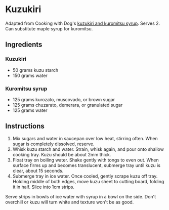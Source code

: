 # Kuzukiri

Adapted from Cooking with Dog's [kuzukiri and kuromitsu syrup](https://cookingwithdog.com/recipe/kuzukiri/). Serves 2. Can substitute maple syrup for kuromitsu.

## Ingredients

### Kuzukiri

- 50 grams kuzu starch
- 150 grams water

### Kuromitsu syrup

- 125 grams kurozato, muscovado, or brown sugar
- 125 grams chuzarato, demerara, or granulated sugar
- 125 grams water

## Instructions

1. Mix sugars and water in saucepan over low heat, stirring often. When sugar is completely dissolved, reserve.
2. Whisk kuzu starch and water. Strain, whisk again, and pour onto shallow cooking tray. Kuzu should be about 2mm thick.
3. Float tray on boiling water. Shake gently with tongs to even out. When surface firms up and becomes translucent, submerge tray until kuzu is clear, about 15 seconds.
4. Submerge tray in ice water. Once cooled, gently scrape kuzu off tray. Holding middle of both edges, move kuzu sheet to cutting board, folding it in half. Slice into 1cm strips.

Serve strips in bowls of ice water with syrup in a bowl on the side. Don't overchill or kuzu will turn white and texture won't be as good.
